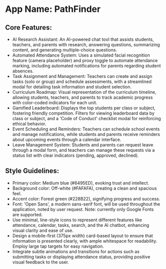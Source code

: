 # **App Name**: PathFinder

## Core Features:

- AI Research Assistant: An AI-powered chat tool that assists students, teachers, and parents with research, answering questions, summarizing content, and generating multiple-choice questions.
- Automated Attendance System: Uses a simulated facial recognition feature (camera placeholder) and proxy toggle to automate attendance marking, including automated notifications for parents regarding student absences.
- Task Assignment and Management: Teachers can create and assign tasks (solo or group) and schedule assessments, with a streamlined modal for detailing task information and student selection.
- Curriculum Roadmap: Visual representation of the curriculum timeline, allowing students, teachers, and parents to track academic progress with color-coded indicators for each unit.
- Gamified Leaderboard: Displays the top students per class or subject, fostering friendly competition. Filters for viewing leaderboard data by class or subject, and a 'Code of Conduct' checklist modal for reinforcing ethical behavior.
- Event Scheduling and Reminders: Teachers can schedule school events and manage notifications, while students and parents receive reminders about upcoming events through a calendar interface.
- Leave Management System: Students and parents can request leave through a modal form, and teachers can manage these requests via a status list with clear indicators (pending, approved, declined).

## Style Guidelines:

- Primary color: Medium blue (#6495ED), evoking trust and intellect.
- Background color: Off-white (#FAFAFA), creating a clean and spacious feel.
- Accent color: Forest green (#228B22), signifying progress and success.
- Font: 'Open Sans', a modern sans-serif font, will be used throughout the application, noted by user request. Note: currently only Google Fonts are supported.
- Use minimal, line-style icons to represent different features like attendance, calendar, tasks, search, and the AI chatbot, enhancing visual clarity and ease of use.
- Design a mobile-first (375px width) card-based layout to ensure that information is presented clearly, with ample whitespace for readability. Employ large tap targets for easy navigation.
- Integrate subtle animations and transitions for actions such as submitting tasks or displaying attendance status, providing positive visual feedback to the user.